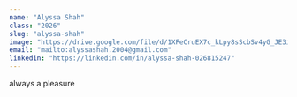 ```yaml
---
name: "Alyssa Shah"
class: "2026"
slug: "alyssa-shah"
image: "https://drive.google.com/file/d/1XFeCruEX7c_kLpy8sScbSv4yG_JE3ixc/view?usp=drivesdk"
email: "mailto:alyssashah.2004@gmail.com"
linkedin: "https://linkedin.com/in/alyssa-shah-026815247"
---
```

always a pleasure